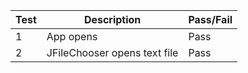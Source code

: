 | Test | Description | Pass/Fail |
| ------ | ------ | ------ |
| 1 | App opens | Pass |
| 2 | JFileChooser opens text file | Pass |

